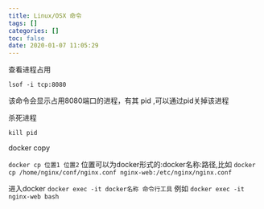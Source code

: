```yaml
---
title: Linux/OSX 命令
tags: []
categories: []
toc: false
date: 2020-01-07 11:05:29
---
```


查看进程占用

`lsof -i tcp:8080` 

该命令会显示占用8080端口的进程，有其 pid ,可以通过pid关掉该进程

杀死进程 

`kill pid`


docker copy

`docker cp 位置1 位置2`
位置可以为docker形式的:docker名称:路径,比如 `docker cp /home/nginx/conf/nginx.conf nginx-web:/etc/nginx/nginx.conf`

进入docker
`docker exec -it docker名称 命令行工具`
例如 `docker exec -it nginx-web bash` 

